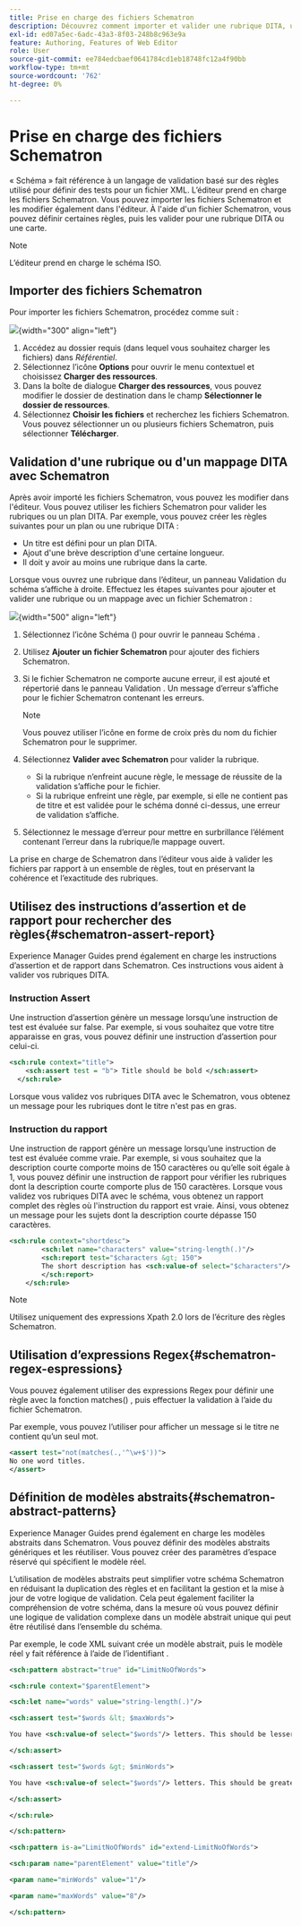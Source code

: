 ```yaml
---
title: Prise en charge des fichiers Schematron
description: Découvrez comment importer et valider une rubrique DITA, utiliser des instructions de rapport d'assertion pour vérifier des règles, utiliser des expressions regex et définir des modèles abstraits dans les fichiers Schematron d'AEM Guides.
exl-id: ed07a5ec-6adc-43a3-8f03-248b8c963e9a
feature: Authoring, Features of Web Editor
role: User
source-git-commit: ee784edcbaef0641784cd1eb18748fc12a4f90bb
workflow-type: tm+mt
source-wordcount: '762'
ht-degree: 0%

---
```


# Prise en charge des fichiers Schematron

« Schéma » fait référence à un langage de validation basé sur des règles utilisé pour définir des tests pour un fichier XML. L’éditeur prend en charge les fichiers Schematron. Vous pouvez importer les fichiers Schematron et les modifier également dans l&#39;éditeur. À l&#39;aide d&#39;un fichier Schematron, vous pouvez définir certaines règles, puis les valider pour une rubrique DITA ou une carte.

>[!NOTE]
>
> L’éditeur prend en charge le schéma ISO.


## Importer des fichiers Schematron

Pour importer les fichiers Schematron, procédez comme suit :

![](images/schematron-panel.png){width="300" align="left"}

1. Accédez au dossier requis (dans lequel vous souhaitez charger les fichiers) dans *Référentiel*.
1. Sélectionnez l’icône **Options** pour ouvrir le menu contextuel et choisissez **Charger des ressources**.
1. Dans la boîte de dialogue **Charger des ressources**, vous pouvez modifier le dossier de destination dans le champ **Sélectionner le dossier de ressources**.
1. Sélectionnez **Choisir les fichiers** et recherchez les fichiers Schematron. Vous pouvez sélectionner un ou plusieurs fichiers Schematron, puis sélectionner **Télécharger**.

## Validation d&#39;une rubrique ou d&#39;un mappage DITA avec Schematron

Après avoir importé les fichiers Schematron, vous pouvez les modifier dans l&#39;éditeur. Vous pouvez utiliser les fichiers Schematron pour valider les rubriques ou un plan DITA. Par exemple, vous pouvez créer les règles suivantes pour un plan ou une rubrique DITA :

* Un titre est défini pour un plan DITA.
* Ajout d&#39;une brève description d&#39;une certaine longueur.
* Il doit y avoir au moins une rubrique dans la carte.

Lorsque vous ouvrez une rubrique dans l’éditeur, un panneau Validation du schéma s’affiche à droite. Effectuez les étapes suivantes pour ajouter et valider une rubrique ou un mappage avec un fichier Schematron :

![](images/schematron-panel-file-validated.png){width="500" align="left"}

1. Sélectionnez l’icône Schéma () pour ouvrir le panneau Schéma .
1. Utilisez **Ajouter un fichier Schematron** pour ajouter des fichiers Schematron.
1. Si le fichier Schematron ne comporte aucune erreur, il est ajouté et répertorié dans le panneau Validation . Un message d’erreur s’affiche pour le fichier Schematron contenant les erreurs.
   >[!NOTE]
   >
   >Vous pouvez utiliser l’icône en forme de croix près du nom du fichier Schematron pour le supprimer.
1. Sélectionnez **Valider avec Schematron** pour valider la rubrique.

   * Si la rubrique n’enfreint aucune règle, le message de réussite de la validation s’affiche pour le fichier.
   * Si la rubrique enfreint une règle, par exemple, si elle ne contient pas de titre et est validée pour le schéma donné ci-dessus, une erreur de validation s’affiche.

1. Sélectionnez le message d’erreur pour mettre en surbrillance l’élément contenant l’erreur dans la rubrique/le mappage ouvert.

La prise en charge de Schematron dans l’éditeur vous aide à valider les fichiers par rapport à un ensemble de règles, tout en préservant la cohérence et l’exactitude des rubriques.

## Utilisez des instructions d’assertion et de rapport pour rechercher des règles{#schematron-assert-report}

Experience Manager Guides prend également en charge les instructions d’assertion et de rapport dans Schematron. Ces instructions vous aident à valider vos rubriques DITA.

### Instruction Assert

Une instruction d’assertion génère un message lorsqu’une instruction de test est évaluée sur false. Par exemple, si vous souhaitez que votre titre apparaisse en gras, vous pouvez définir une instruction d’assertion pour celui-ci.

```XML
<sch:rule context="title"> 
    <sch:assert test = "b"> Title should be bold </sch:assert>
  </sch:rule>
```

Lorsque vous validez vos rubriques DITA avec le Schematron, vous obtenez un message pour les rubriques dont le titre n&#39;est pas en gras.

### Instruction du rapport

Une instruction de rapport génère un message lorsqu’une instruction de test est évaluée comme vraie. Par exemple, si vous souhaitez que la description courte comporte moins de 150 caractères ou qu’elle soit égale à 1, vous pouvez définir une instruction de rapport pour vérifier les rubriques dont la description courte comporte plus de 150 caractères.
Lorsque vous validez vos rubriques DITA avec le schéma, vous obtenez un rapport complet des règles où l&#39;instruction du rapport est vraie. Ainsi, vous obtenez un message pour les sujets dont la description courte dépasse 150 caractères.


```XML
<sch:rule context="shortdesc"> 
        <sch:let name="characters" value="string-length(.)"/> 
        <sch:report test="$characters &gt; 150">  
        The short description has <sch:value-of select="$characters"/> characters. It should contain more than 150 characters.      
        </sch:report>   
    </sch:rule> 
```

>[!NOTE]
>
> Utilisez uniquement des expressions Xpath 2.0 lors de l’écriture des règles Schematron.

## Utilisation d’expressions Regex{#schematron-regex-espressions}

Vous pouvez également utiliser des expressions Regex pour définir une règle avec la fonction matches() , puis effectuer la validation à l’aide du fichier Schematron.

Par exemple, vous pouvez l’utiliser pour afficher un message si le titre ne contient qu’un seul mot.

```XML
<assert test="not(matches(.,'^\w+$'))"> 
No one word titles.
</assert>  
```


## Définition de modèles abstraits{#schematron-abstract-patterns}

Experience Manager Guides prend également en charge les modèles abstraits dans Schematron. Vous pouvez définir des modèles abstraits génériques et les réutiliser.  Vous pouvez créer des paramètres d’espace réservé qui spécifient le modèle réel.


L’utilisation de modèles abstraits peut simplifier votre schéma Schematron en réduisant la duplication des règles et en facilitant la gestion et la mise à jour de votre logique de validation. Cela peut également faciliter la compréhension de votre schéma, dans la mesure où vous pouvez définir une logique de validation complexe dans un modèle abstrait unique qui peut être réutilisé dans l’ensemble du schéma.


Par exemple, le code XML suivant crée un modèle abstrait, puis le modèle réel y fait référence à l’aide de l’identifiant .

```XML
<sch:pattern abstract="true" id="LimitNoOfWords"> 

<sch:rule context="$parentElement"> 

<sch:let name="words" value="string-length(.)"/> 

<sch:assert test="$words &lt; $maxWords"> 

You have <sch:value-of select="$words"/> letters. This should be lesser than <sch:value-of select="$maxWords"/>. 

</sch:assert>  

<sch:assert test="$words &gt; $minWords"> 

You have <sch:value-of select="$words"/> letters. This should be greater than <sch:value-of select="$minWords"/>. 

</sch:assert>  

</sch:rule> 

</sch:pattern> 

<sch:pattern is-a="LimitNoOfWords" id="extend-LimitNoOfWords"> 

<sch:param name="parentElement" value="title"/> 

<param name="minWords" value="1"/> 

<param name="maxWords" value="8"/> 

</sch:pattern> 
```
